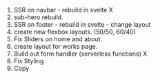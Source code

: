 1. SSR on navbar - rebuild in svelte X
2. sub-hero rebuild.
3. SSR on footer - rebuild in svelte - change layout
4. create new flexbox layouts. (50/50, 60/40)
5. Fix Sliders on home and about.
6. create layout for works page.
7. Build out form handler (serverless functions) X
8. Fix Styling
9. Copy